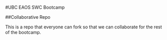 #UBC EAOS SWC Bootcamp

##Collaborative Repo

This is a repo that everyone can fork so that we can collaborate for the rest of the bootcamp.
